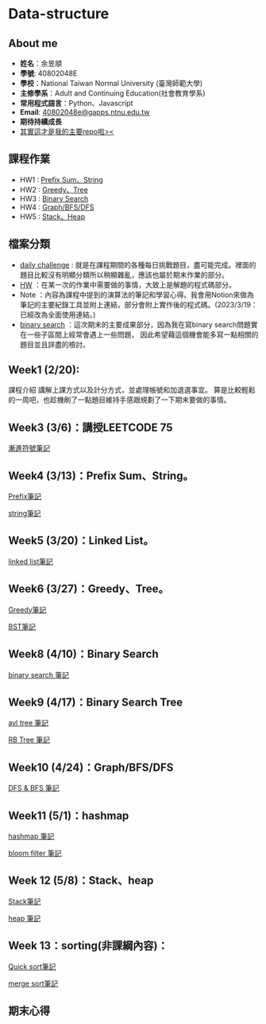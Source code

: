 # Data-structure

## About me

- **姓名**：余昱頫
- **學號**: 40802048E
- **學校**：National Taiwan Normal University (臺灣師範大學)
- **主修學系**：Adult and Continuing Education(社會教育學系)
- **常用程式語言**：Python、Javascript
- **Email**: 40802048e@gapps.ntnu.edu.tw
- **期待持續成長**
- [其實這才是我的主要repo啦><](https://github.com/banshee0716/Leetcode)

## 課程作業

- HW1 : [Prefix Sum、String](https://www.youtube.com/watch?v=GkBrdpy9IUg&feature=youtu.be)
- HW2 : [Greedy、Tree](https://www.youtube.com/watch?v=-2kUnGiv5_g&feature=youtu.be&ab_channel=ChenJacky)
- HW3 : [Binary Search](https://www.youtube.com/watch?v=5Xzsmuy03g0&feature=youtu.be&ab_channel=ChenJacky)
- HW4 : [Graph/BFS/DFS]()
- HW5 : [Stack、Heap]()

## 檔案分類

- [daily challenge](https://github.com/banshee0716/data-structure/tree/master/daily%20challenge) : 就是在課程期間的各種每日挑戰題目，盡可能完成。裡面的題目比較沒有明顯分類所以稍顯雜亂，應該也屬於期末作業的部分。
- [HW](TODO) ：在某一次的作業中需要做的事情，大致上是解題的程式碼部分。
- Note ：內容為課程中提到的演算法的筆記和學習心得。我會用Notion來做為筆記的主要紀錄工具並附上連結，部分會附上實作後的程式碼。(2023/3/19：已經改為全面使用連結。)
- [binary search](https://github.com/banshee0716/data-structure/tree/master/binary%20search)
：這次期末的主要成果部分，因為我在寫binary search問題實在一些子區間上經常會遇上一些問題，
因此希望藉這個機會能多寫一點相關的題目並且詳盡的檢討。

## Week1 (2/20):

課程介紹 講解上課方式以及計分方式，並處理帳號和加退選事宜。 算是比較輕鬆的一周吧，也趁機刷了一點題目維持手感跟規劃了一下期末要做的事情。

## Week3 (3/6)：講授LEETCODE 75
[漸進符號筆記](https://sphenoid-sky-503.notion.site/Asymptotic-Notation-79aac38e7bb9435ebd513fdbdbb5daea)
## Week4 (3/13)：Prefix Sum、String。
[Prefix筆記](https://sphenoid-sky-503.notion.site/Prefix-sum-9ce63ba18ee244f08ee8cf83b42abde8) <br>

[string筆記](https://sphenoid-sky-503.notion.site/String-c73fcdf8b96d45aa8491c429fd14f2b0)
## Week5 (3/20)：Linked List。
[linked list筆記](https://sphenoid-sky-503.notion.site/Linked-list-3fbb4410dede4b18bd03d801a461ff9c)
## Week6 (3/27)：Greedy、Tree。

[Greedy筆記](https://sphenoid-sky-503.notion.site/greedy-08ec382504914d68bf7950d85c4a741c)

[BST筆記](https://sphenoid-sky-503.notion.site/Binary-Search-Tree-7190cdffb30a4178a1e66f42ca8df1f7)

## Week8 (4/10)：Binary Search

[binary search 筆記](https://sphenoid-sky-503.notion.site/Binary-search-863620e44cc54f0f87882f907031a7f8)
## Week9 (4/17)：Binary Search Tree
[avl tree 筆記](https://sphenoid-sky-503.notion.site/AVL-Tree-92f5a7ef342b4068821f7d78fb1f304c)

[RB Tree 筆記](https://sphenoid-sky-503.notion.site/Red-Black-Tree-4367716393d84bbf9c3abafa83345359)
## Week10 (4/24)：Graph/BFS/DFS

[DFS & BFS 筆記](https://sphenoid-sky-503.notion.site/BFS-DFS-d3011d979ce448e9ac4cea66db27937c)
## Week11 (5/1)：hashmap

[hashmap 筆記](https://sphenoid-sky-503.notion.site/Hash-map-74d70312320b492887432a85273edd9e)

[bloom filter 筆記](https://sphenoid-sky-503.notion.site/Bloom-filter-65b2a223844c42a490d9b71f80f88f65)

## Week 12 (5/8)：Stack、heap

[Stack筆記](https://sphenoid-sky-503.notion.site/Stack-6df34f01a75a45fcbb077e8b3af3c582)

[heap 筆記](https://sphenoid-sky-503.notion.site/Heap-aca66687c2ed44cd854a522a50d0cd81)

## Week 13：sorting(非課綱內容)：
[Quick sort筆記](https://sphenoid-sky-503.notion.site/Quick-sort-05c169ce97f84722b78b884280ccd3be)

[merge sort筆記](https://sphenoid-sky-503.notion.site/Merge-sort-9d1d994699aa46db87bd6f70d04fad28)




## 期末心得
